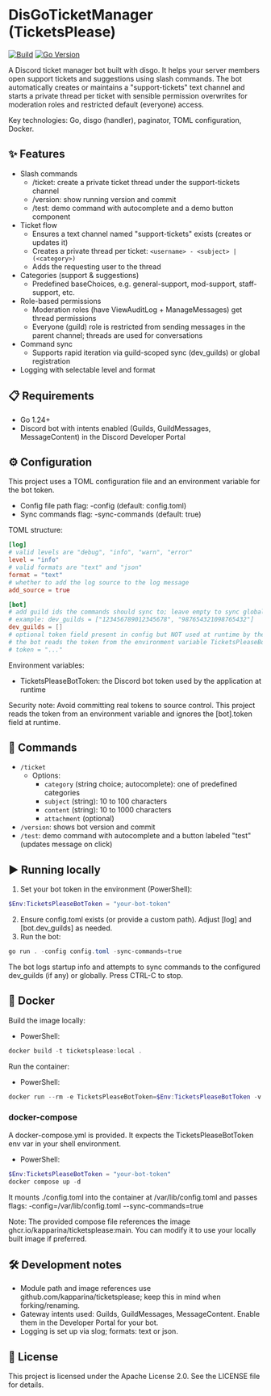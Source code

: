 # DisGoTicketManager (TicketsPlease)

[![Build](https://github.com/kapparina/ticketsplease/actions/workflows/docker.yml/badge.svg)](https://github.com/kapparina/ticketsplease/actions/workflows/docker.yml)
[![Go Version](https://img.shields.io/github/go-mod/go-version/kapparina/ticketsplease)](https://golang.org/doc/devel/release.html)

A Discord ticket manager bot built with disgo. It helps your server members open support tickets and suggestions using slash commands. The bot automatically creates or maintains a "support-tickets" text channel and starts a private thread per ticket with sensible permission overwrites for moderation roles and restricted default (everyone) access.

Key technologies: Go, disgo (handler), paginator, TOML configuration, Docker.

## ✨ Features
- Slash commands
  - /ticket: create a private ticket thread under the support-tickets channel
  - /version: show running version and commit
  - /test: demo command with autocomplete and a demo button component
- Ticket flow
  - Ensures a text channel named "support-tickets" exists (creates or updates it)
  - Creates a private thread per ticket: `<username> - <subject> | (<category>)`
  - Adds the requesting user to the thread
- Categories (support & suggestions)
  - Predefined baseChoices, e.g. general-support, mod-support, staff-support, etc.
- Role-based permissions
  - Moderation roles (have ViewAuditLog + ManageMessages) get thread permissions
  - Everyone (guild) role is restricted from sending messages in the parent channel; threads are used for conversations
- Command sync
  - Supports rapid iteration via guild-scoped sync (dev_guilds) or global registration
- Logging with selectable level and format

## 📋 Requirements
- Go 1.24+
- Discord bot with intents enabled (Guilds, GuildMessages, MessageContent) in the Discord Developer Portal

## ⚙️ Configuration
This project uses a TOML configuration file and an environment variable for the bot token.

- Config file path flag: -config (default: config.toml)
- Sync commands flag: -sync-commands (default: true)

TOML structure:

```toml
[log]
# valid levels are "debug", "info", "warn", "error"
level = "info"
# valid formats are "text" and "json"
format = "text"
# whether to add the log source to the log message
add_source = true

[bot]
# add guild ids the commands should sync to; leave empty to sync globally
# example: dev_guilds = ["123456789012345678", "987654321098765432"]
dev_guilds = []
# optional token field present in config but NOT used at runtime by the bot
# the bot reads the token from the environment variable TicketsPleaseBotToken instead
# token = "..."
```

Environment variables:
- TicketsPleaseBotToken: the Discord bot token used by the application at runtime

Security note: Avoid committing real tokens to source control. This project reads the token from an environment variable and ignores the [bot].token field at runtime.

## 🧩 Commands
- `/ticket`
  - Options:
    - `category` (string choice; autocomplete): one of predefined categories
    - `subject` (string): 10 to 100 characters
    - `content` (string): 10 to 1000 characters
    - `attachment` (optional)
- `/version`: shows bot version and commit
- `/test`: demo command with autocomplete and a button labeled "test" (updates message on click)

## ▶️ Running locally
1. Set your bot token in the environment (PowerShell):
```powershell
$Env:TicketsPleaseBotToken = "your-bot-token"
```
2. Ensure config.toml exists (or provide a custom path). Adjust [log] and [bot.dev_guilds] as needed.
3. Run the bot:
```powershell
go run . -config config.toml -sync-commands=true
```

The bot logs startup info and attempts to sync commands to the configured dev_guilds (if any) or globally. Press CTRL-C to stop.

## 🐳 Docker
Build the image locally:
- PowerShell:
```powershell
docker build -t ticketsplease:local .
```

Run the container:
- PowerShell:
```powershell
docker run --rm -e TicketsPleaseBotToken=$Env:TicketsPleaseBotToken -v ${PWD}\config.toml:/var/lib/config.toml ticketsplease:local -config /var/lib/config.toml -sync-commands=true
```

### docker-compose
A docker-compose.yml is provided. It expects the TicketsPleaseBotToken env var in your shell environment.
- PowerShell:
```powershell
$Env:TicketsPleaseBotToken = "your-bot-token"
docker compose up -d
```

It mounts ./config.toml into the container at /var/lib/config.toml and passes flags: -config=/var/lib/config.toml --sync-commands=true

Note: The provided compose file references the image ghcr.io/kapparina/ticketsplease:main. You can modify it to use your locally built image if preferred.

## 🛠️ Development notes
- Module path and image references use github.com/kapparina/ticketsplease; keep this in mind when forking/renaming.
- Gateway intents used: Guilds, GuildMessages, MessageContent. Enable them in the Developer Portal for your bot.
- Logging is set up via slog; formats: text or json.

## 📄 License
This project is licensed under the Apache License 2.0. See the LICENSE file for details.

